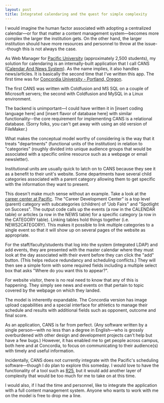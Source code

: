 ```yaml
---
layout: post
title: Integrated calendaring and the quest for simple complexity
---
```


I would imagine the human factor associated with adopting a centralized calendar—or for that matter a content management system—becomes more complex the larger the institution gets. On the other hand, the larger institution should have more resources and personnel to throw at the issue--though this is not always the case.<!--more-->

As Web Manager for <a href="http://www.pacificu.edu/">Pacific University</a> (approximately 2,500 students), my solution for calendaring is an internally-built application that I call CANS (<a href="http://www.pacificu.edu/cansinfo/">Calendar And News System</a>). As the name implies, it also handles news/articles. It is basically the second time that I've written this app. The first time was for <a href="http://www.cu-portland.edu/">Concordia University - Portland, Oregon</a>.

The first CANS was written with Coldfusion and MS SQL on a couple of Microsoft servers; the second with Coldfusion and MySQL in a Linux environment.

The backend is unimportant—I could have written it in [insert coding language here] and [insert flavor of database here] with similar functionality--the core requirement for implementing CANS is a relational database. (Sorry folks, you can't get away with using an old version of FileMaker.)

What makes the conceptual model worthy of considering is the way that it treats "departments" (functional units of the institution) in relation to "categories" (roughly divided into unique audience groups that would be associated with a specific online resource such as a webpage or email newsletter).

Institutional units are usually quick to latch on to CANS because they see it as a benefit to their unit's website. Some departments have several child categories associated with a parent category allowing them to get specific with the information they want to present.

This doesn't make much sense without an example. Take a look at the <a href="http://www.pacificu.edu/career/">career center at Pacific</a>. The "Career Development Center" is a top level (parent) category with subcategories (children) of "Job Fairs" and "Spotlight on Success". The output code calls up the events (a row in the CALENDAR table) or articles (a row in the NEWS table) for a specific category (a row in the CATEGORY table). Linking tables hold things together (i.e. NEWS2CATEGORY). This makes it possible to link multiple categories to a single event so that it will show up on several pages of the website as appropriate.

For the staff/faculty/students that log into the system (integrated LDAP) and add events, they are presented with the master calendar where they must look at the day associated with their event before they can click the "add" button. (This helps reduce redundancy and scheduling conflicts.) They will then see a simple form with some required fields including a multiple select box that asks "Where do you want this to appear?".

For website visitor, there is no real need to know that any of this is happening. They simply see news and events on that pertain to topic covered by the webpage on which they landed.

The model is inherently expandable. The Concordia version has image upload capabilities and a special interface for athletics to manage their schedule and results with additional fields such as opponent, outcome and final score.

As an application, CANS is far from perfect. (Any software written by a single person—with no less than a degree in English—who is grossly overburdened with other design and development projects can't help but have a few bugs.) However, it has enabled me to get people across campus, both here and at Concordia, to focus on communicating to their audience(s) with timely and useful information.

Incidentally, CANS does not currently integrate with the Pacific's scheduling software—though I do plan to explore this someday. I would love to have the functionality of a tool such as <a href="http://corp.collegenet.com/depts/higher_ed/series/R25/">R25</a>, but it would add another layer of complexity that would be too much for me to take on at this time.

I would also, if I had the time and personnel, like to integrate the application with a full content management system. Anyone who wants to work with me on the model is free to drop me a line.
